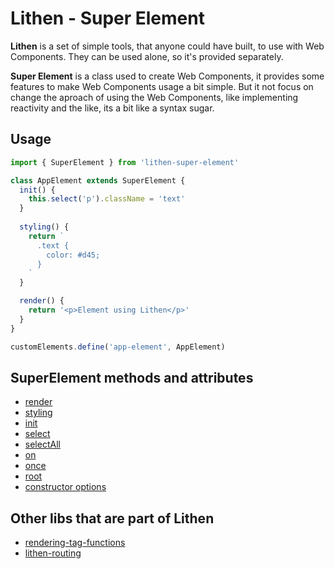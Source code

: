 # Lithen - Super Element

**Lithen** is a set of simple tools, that anyone could have built, to use with Web Components. They can be used alone, so it's provided separately.

**Super Element** is a class used to create Web Components, it provides some features to make Web Components usage a bit simple. But it not focus on change the aproach of using the Web Components, like implementing reactivity and the like, its a bit like a syntax sugar.

## Usage
```ts
import { SuperElement } from 'lithen-super-element'

class AppElement extends SuperElement {
  init() {
    this.select('p').className = 'text'
  }
  
  styling() {
    return `
      .text {
        color: #d45;
      }
    `
  }

  render() {
    return '<p>Element using Lithen</p>'
  }
}

customElements.define('app-element', AppElement)
```

## SuperElement methods and attributes
- [render](./docs/render.md)
- [styling](./docs/styling.md)
- [init](./docs/init.md)
- [select](./docs/select.md)
- [selectAll](./docs/selectAll.md)
- [on](./docs/on.md)
- [once](./docs/once.md)
- [root](./docs/root.md)
- [constructor options]()


## Other libs that are part of Lithen
- [rendering-tag-functions](https://www.npmjs.com/package/rendering-tag-functions)
- [lithen-routing](https://www.npmjs.com/package/lithen-router)
